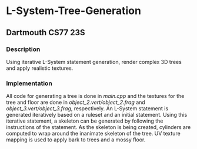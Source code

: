 # L-System-Tree-Generation

## Dartmouth CS77 23S

### Description
Using iterative L-System statement generation, render complex 3D trees and apply realistic textures.

### Implementation

All code for generating a tree is done in *main.cpp* and the textures for the tree and floor are done in *object_2.vert/object_2.frag* and *object_3.vert/object_3.frag*, respectively. 
An L-System statement is generated iteratively based on a ruleset and an initial statement. Using this iterative statement, a skeleton can be generated by following the instructions
of the statement. As the skeleton is being created, cylinders are computed to wrap around the inanimate skeleton of the tree. UV texture mapping is used to apply bark to trees and a mossy floor.
